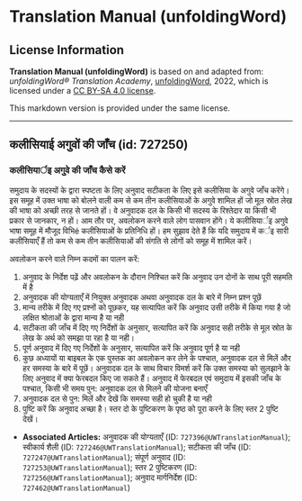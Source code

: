 # Translation Manual (unfoldingWord)

## License Information

**Translation Manual (unfoldingWord)** is based on and adapted from: _unfoldingWord® Translation Academy_, [unfoldingWord](https://unfoldingword.org/utw), 2022, which is licensed under a [CC BY-SA 4.0 license](https://creativecommons.org/licenses/by-sa/4.0/legalcode.en).

This markdown version is provided under the same license.



--------------------------------

## कलीसियाई अगुवों की जाँच (id: 727250)

### कलीसियार्इ अगुवे की जाँच कैसे करें

समुदाय के सदस्यों के द्वारा स्पष्टता के लिए अनुवाद सटीकता के लिए इसे कलीसिया के अगुवे जाँच करेंगे। इस समूह में उक्त भाषा को बोलने वाली कम से कम तीन कलीसियाओं के अगुवे शामिल हों जो मूल स्रोत लेख की भाषा को अच्छी तरह से जानते हों। वे अनुवादक दल के किसी भी सदस्य के रिश्तेदार या किसी भी प्रकार से जानकार, न हों। आम तौर पर, अवलोकन करने वाले लोग पासवान होंगे। ये कलीसियार्इ अगुवे भाषा समूह में मौजूद विभिé कलीसियाओं के प्रतिनिधि हों। हम सुझाव देते हैं कि यदि समुदाय में कर्इ सारी कलीसियाएँ हैं तो कम से कम तीन कलीसियाओं की संगति से लोगों को समूह में शामिल करें।

अवलोकन करने वाले निम्न कदमों का पालन करें:

1. अनुवाद के निर्देश पढ़ें और अवलोकन के दौरान निश्चित करें कि अनुवाद उन दोनों के साथ पूरी सहमति में है
2. अनुवादक की योग्यताएँ में नियुक्त अनुवादक अथवा अनुवादक दल के बारे में निम्न प्रश्न पूछें
3. मान्य तरीके में दिए गए प्रश्नों को पूछकर, यह सत्यापित करें कि अनुवाद उसी तरीके में किया गया है जो लक्षित श्रोताओं के द्वारा मान्य है या नही
4. सटीकता की जाँच में दिए गए निर्देशों के अनुसार, सत्यापित करें कि अनुवाद सही तरीके से मूल स्रोत के लेख के अर्थ को समझा पा रहा है या नही।
5. पूर्ण अनुवाद में दिए गए निर्देशों के अनुसार, सत्यापित करें कि अनुवाद पूर्ण है या नही
6. कुछ अध्यायों या बाइबल के एक पुस्तक का अवलोकन कर लेने के पश्चात, अनुवादक दल से मिलें और हर समस्या के बारे में पूछें। अनुवादक दल के साथ विचार विमर्श करें कि उक्त समस्या को सुलझाने के लिए अनुवाद में क्या फेरबदल किए जा सकते हैं। अनुवाद में फेरबदल एवं समुदाय में इसकी जाँच के पश्चात, किसी भी समय पुन: अनुवादक दल से मिलने की योजना बनाएँ
7. अनुवादक दल से पुन: मिलें और देखें कि समस्या सही हो चुकी है या नही
8. पुष्टि करें कि अनुवाद अच्छा है। स्तर दो के पुष्टिकरण के पृष्ठ को पूरा करने के लिए स्तर 2 पुष्टि देखें।

* **Associated Articles:** अनुवादक की योग्यताएँ (ID: `727396@UWTranslationManual`); स्वीकार्य शैली (ID: `727246@UWTranslationManual`); सटीकता की जाँच (ID: `727247@UWTranslationManual`); संपूर्ण अनुवाद (ID: `727253@UWTranslationManual`); स्तर 2 पुष्टिकरण (ID: `727256@UWTranslationManual`); अनुवाद मार्गनिर्देश (ID: `727462@UWTranslationManual`)

